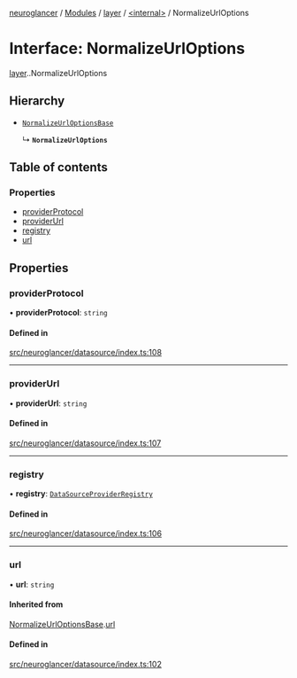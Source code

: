 [neuroglancer](../README.md) / [Modules](../modules.md) / [layer](../modules/layer.md) / [<internal\>](../modules/layer._internal_.md) / NormalizeUrlOptions

# Interface: NormalizeUrlOptions

[layer](../modules/layer.md).[<internal>](../modules/layer._internal_.md).NormalizeUrlOptions

## Hierarchy

- [`NormalizeUrlOptionsBase`](layer._internal_.NormalizeUrlOptionsBase.md)

  ↳ **`NormalizeUrlOptions`**

## Table of contents

### Properties

- [providerProtocol](layer._internal_.NormalizeUrlOptions.md#providerprotocol)
- [providerUrl](layer._internal_.NormalizeUrlOptions.md#providerurl)
- [registry](layer._internal_.NormalizeUrlOptions.md#registry)
- [url](layer._internal_.NormalizeUrlOptions.md#url)

## Properties

### providerProtocol

• **providerProtocol**: `string`

#### Defined in

[src/neuroglancer/datasource/index.ts:108](https://github.com/ActiveBrainAtlas2/neuroglancer/blob/540617bc/src/neuroglancer/datasource/index.ts#L108)

___

### providerUrl

• **providerUrl**: `string`

#### Defined in

[src/neuroglancer/datasource/index.ts:107](https://github.com/ActiveBrainAtlas2/neuroglancer/blob/540617bc/src/neuroglancer/datasource/index.ts#L107)

___

### registry

• **registry**: [`DataSourceProviderRegistry`](../classes/layer._internal_.DataSourceProviderRegistry.md)

#### Defined in

[src/neuroglancer/datasource/index.ts:106](https://github.com/ActiveBrainAtlas2/neuroglancer/blob/540617bc/src/neuroglancer/datasource/index.ts#L106)

___

### url

• **url**: `string`

#### Inherited from

[NormalizeUrlOptionsBase](layer._internal_.NormalizeUrlOptionsBase.md).[url](layer._internal_.NormalizeUrlOptionsBase.md#url)

#### Defined in

[src/neuroglancer/datasource/index.ts:102](https://github.com/ActiveBrainAtlas2/neuroglancer/blob/540617bc/src/neuroglancer/datasource/index.ts#L102)
